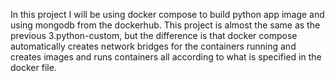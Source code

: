 In this project I will be using docker compose to build python app image and using mongodb from the dockerhub. This project is almost the same as the previous 3.python-custom, but the difference is that docker compose automatically creates network bridges for the containers running and creates images and runs containers all according to what is specified in the docker file.
